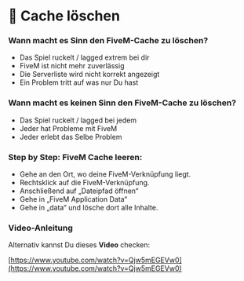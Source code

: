 # 📂 Cache löschen

### Wann macht es Sinn den FiveM-Cache zu löschen?  <a href="#0-toc-title" id="0-toc-title"></a>

* Das Spiel ruckelt / lagged extrem bei dir
* FiveM ist nicht mehr zuverlässig
* Die Serverliste wird nicht korrekt angezeigt
* Ein Problem tritt auf was nur Du hast

### Wann macht es keinen Sinn den FiveM-Cache zu löschen?  <a href="#1-toc-title" id="1-toc-title"></a>

* Das Spiel ruckelt / lagged bei jedem
* Jeder hat Probleme mit FiveM
* Jeder erlebt das Selbe Problem

### Step by Step: FiveM Cache leeren:  <a href="#2-toc-title" id="2-toc-title"></a>

* Gehe an den Ort, wo deine FiveM-Verknüpfung liegt.
* Rechtsklick auf die FiveM-Verknüpfung.
* Anschließend auf „Dateipfad öffnen“
* Gehe in „FiveM Application Data“
* Gehe in „data“ und lösche dort alle Inhalte.

### Video-Anleitung  <a href="#3-toc-title" id="3-toc-title"></a>

Alternativ kannst Du dieses **Video** checken:

[https://www.youtube.com/watch?v=Qjw5mEGEVw0](https://www.youtube.com/watch?v=Qjw5mEGEVw0)
